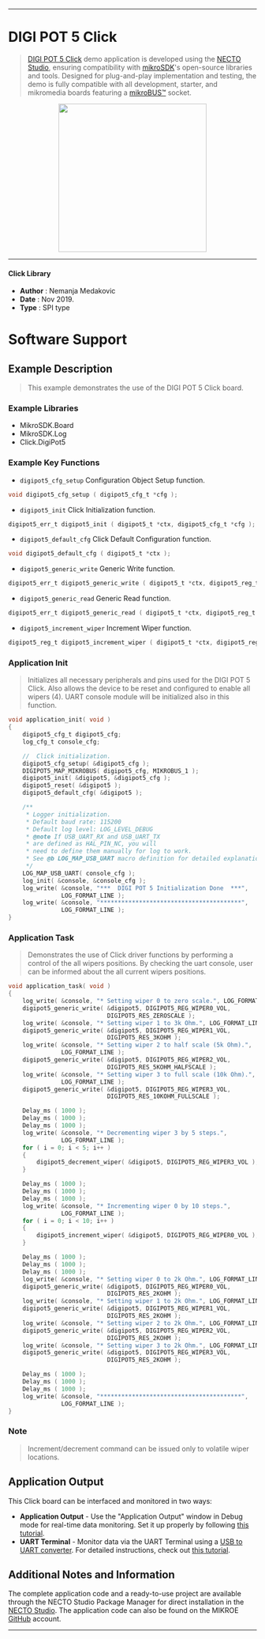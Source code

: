 
---
# DIGI POT 5 Click

> [DIGI POT 5 Click](https://www.mikroe.com/?pid_product=MIKROE-2863) demo application is developed using
the [NECTO Studio](https://www.mikroe.com/necto), ensuring compatibility with [mikroSDK](https://www.mikroe.com/mikrosdk)'s
open-source libraries and tools. Designed for plug-and-play implementation and testing, the demo is fully compatible with
all development, starter, and mikromedia boards featuring a [mikroBUS&trade;](https://www.mikroe.com/mikrobus) socket.

<p align="center">
  <img src="https://www.mikroe.com/?pid_product=MIKROE-2863&image=1" height=300px>
</p>

---

#### Click Library

- **Author**        : Nemanja Medakovic
- **Date**          : Nov 2019.
- **Type**          : SPI type

# Software Support

## Example Description

>
> This example demonstrates the use of the DIGI POT 5 Click board.
>

### Example Libraries

- MikroSDK.Board
- MikroSDK.Log
- Click.DigiPot5

### Example Key Functions

- `digipot5_cfg_setup` Configuration Object Setup function. 
```c
void digipot5_cfg_setup ( digipot5_cfg_t *cfg );
```
 
- `digipot5_init` Click Initialization function. 
```c
digipot5_err_t digipot5_init ( digipot5_t *ctx, digipot5_cfg_t *cfg );
```

- `digipot5_default_cfg` Click Default Configuration function. 
```c
void digipot5_default_cfg ( digipot5_t *ctx );
```

- `digipot5_generic_write` Generic Write function. 
```c
digipot5_err_t digipot5_generic_write ( digipot5_t *ctx, digipot5_reg_t reg_addr, uint16_t data_in );
```
 
- `digipot5_generic_read` Generic Read function. 
```c
digipot5_err_t digipot5_generic_read ( digipot5_t *ctx, digipot5_reg_t reg_addr, uint16_t *data_out );
```

- `digipot5_increment_wiper` Increment Wiper function. 
```c
digipot5_reg_t digipot5_increment_wiper ( digipot5_t *ctx, digipot5_reg_t reg_addr );
```

### Application Init

>
> Initializes all necessary peripherals and pins used for the DIGI POT 5 Click.
> Also allows the device to be reset and configured to enable all wipers (4).
> UART console module will be initialized also in this function.
>

```c
void application_init( void )
{
    digipot5_cfg_t digipot5_cfg;
    log_cfg_t console_cfg;

    //  Click initialization.
    digipot5_cfg_setup( &digipot5_cfg );
    DIGIPOT5_MAP_MIKROBUS( digipot5_cfg, MIKROBUS_1 );
    digipot5_init( &digipot5, &digipot5_cfg );
    digipot5_reset( &digipot5 );
    digipot5_default_cfg( &digipot5 );

    /** 
     * Logger initialization.
     * Default baud rate: 115200
     * Default log level: LOG_LEVEL_DEBUG
     * @note If USB_UART_RX and USB_UART_TX 
     * are defined as HAL_PIN_NC, you will 
     * need to define them manually for log to work. 
     * See @b LOG_MAP_USB_UART macro definition for detailed explanation.
     */
    LOG_MAP_USB_UART( console_cfg );
    log_init( &console, &console_cfg );
    log_write( &console, "***  DIGI POT 5 Initialization Done  ***",
               LOG_FORMAT_LINE );
    log_write( &console, "****************************************",
               LOG_FORMAT_LINE );
}
```

### Application Task

>
> Demonstrates the use of Click driver functions by performing a control of
> the all wipers positions. By checking the uart console, user can be informed
> about the all current wipers positions.
>

```c
void application_task( void )
{
    log_write( &console, "* Setting wiper 0 to zero scale.", LOG_FORMAT_LINE );
    digipot5_generic_write( &digipot5, DIGIPOT5_REG_WIPER0_VOL,
                            DIGIPOT5_RES_ZEROSCALE );
    log_write( &console, "* Setting wiper 1 to 3k Ohm.", LOG_FORMAT_LINE );
    digipot5_generic_write( &digipot5, DIGIPOT5_REG_WIPER1_VOL,
                            DIGIPOT5_RES_3KOHM );
    log_write( &console, "* Setting wiper 2 to half scale (5k Ohm).",
               LOG_FORMAT_LINE );
    digipot5_generic_write( &digipot5, DIGIPOT5_REG_WIPER2_VOL,
                            DIGIPOT5_RES_5KOHM_HALFSCALE );
    log_write( &console, "* Setting wiper 3 to full scale (10k Ohm).",
               LOG_FORMAT_LINE );
    digipot5_generic_write( &digipot5, DIGIPOT5_REG_WIPER3_VOL,
                            DIGIPOT5_RES_10KOHM_FULLSCALE );

    Delay_ms ( 1000 );
    Delay_ms ( 1000 );
    Delay_ms ( 1000 );
    log_write( &console, "* Decrementing wiper 3 by 5 steps.",
               LOG_FORMAT_LINE );
    for ( i = 0; i < 5; i++ )
    {
        digipot5_decrement_wiper( &digipot5, DIGIPOT5_REG_WIPER3_VOL );
    }

    Delay_ms ( 1000 );
    Delay_ms ( 1000 );
    Delay_ms ( 1000 );
    log_write( &console, "* Incrementing wiper 0 by 10 steps.",
               LOG_FORMAT_LINE );
    for ( i = 0; i < 10; i++ )
    {
        digipot5_increment_wiper( &digipot5, DIGIPOT5_REG_WIPER0_VOL );
    }

    Delay_ms ( 1000 );
    Delay_ms ( 1000 );
    Delay_ms ( 1000 );
    log_write( &console, "* Setting wiper 0 to 2k Ohm.", LOG_FORMAT_LINE );
    digipot5_generic_write( &digipot5, DIGIPOT5_REG_WIPER0_VOL,
                            DIGIPOT5_RES_2KOHM );
    log_write( &console, "* Setting wiper 1 to 2k Ohm.", LOG_FORMAT_LINE );
    digipot5_generic_write( &digipot5, DIGIPOT5_REG_WIPER1_VOL,
                            DIGIPOT5_RES_2KOHM );
    log_write( &console, "* Setting wiper 2 to 2k Ohm.", LOG_FORMAT_LINE );
    digipot5_generic_write( &digipot5, DIGIPOT5_REG_WIPER2_VOL,
                            DIGIPOT5_RES_2KOHM );
    log_write( &console, "* Setting wiper 3 to 2k Ohm.", LOG_FORMAT_LINE );
    digipot5_generic_write( &digipot5, DIGIPOT5_REG_WIPER3_VOL,
                            DIGIPOT5_RES_2KOHM );

    Delay_ms ( 1000 );
    Delay_ms ( 1000 );
    Delay_ms ( 1000 );
    log_write( &console, "****************************************",
               LOG_FORMAT_LINE );
}
```

### Note

>
> Increment/decrement command can be issued only to volatile wiper locations.
>

## Application Output

This Click board can be interfaced and monitored in two ways:
- **Application Output** - Use the "Application Output" window in Debug mode for real-time data monitoring.
Set it up properly by following [this tutorial](https://www.youtube.com/watch?v=ta5yyk1Woy4).
- **UART Terminal** - Monitor data via the UART Terminal using
a [USB to UART converter](https://www.mikroe.com/click/interface/usb?interface*=uart,uart). For detailed instructions,
check out [this tutorial](https://help.mikroe.com/necto/v2/Getting%20Started/Tools/UARTTerminalTool).

## Additional Notes and Information

The complete application code and a ready-to-use project are available through the NECTO Studio Package Manager for 
direct installation in the [NECTO Studio](https://www.mikroe.com/necto). The application code can also be found on
the MIKROE [GitHub](https://github.com/MikroElektronika/mikrosdk_click_v2) account.

---
